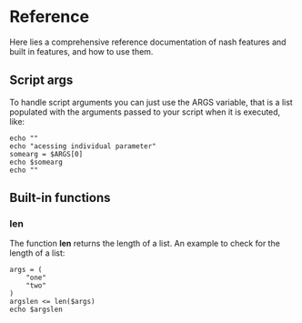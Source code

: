 # Reference

Here lies a comprehensive reference documentation of nash
features and built in features, and how to use them.


## Script args

To handle script arguments you can just use the ARGS variable,
that is a list populated with the arguments passed to your script
when it is executed, like:

```
echo ""
echo "acessing individual parameter"
somearg = $ARGS[0]
echo $somearg
echo ""
```

## Built-in functions

### len

The function **len** returns the length of a list.
An example to check for the length of a list:

```
args = (
    "one"
    "two"
)
argslen <= len($args)
echo $argslen
```
